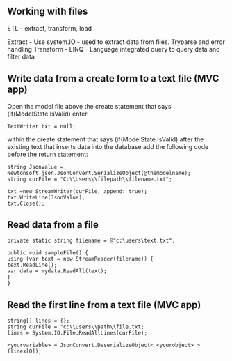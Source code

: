 Working with files
-----------------------
ETL - extract, transform, load

Extract - Use system.IO - used to extract data from files.  Tryparse and error handling
Transform - LINQ - Language integrated query to query data and filter data

Write data from a create form to a text file (MVC app)
-----------------------------------------------------
Open the model file 
above the create statement that says (if(ModelState.IsValid) enter

```
TextWriter txt = null;

```
within the create statement that says (if(ModelState.IsValid) after the existing text that inserts data into the database add the following code before the return statement:

```
string JsonValue = Newtonsoft.json.JsonConvert.SerializeObject(@themodelname);
string curFile = "C:\\Users\\filepath\\filename.txt";

txt =new StreamWriter(curFile, append: true);
txt.WriteLine(JsonValue);
txt.Close();
```

Read data from a file
------------------------------
```
private static string filename = @"c:\users\text.txt";

public void sampleFile() {
using (var text = new StreamReader(filename)) {
text.ReadLine();
var data = mydata.ReadAll(text);
}
}
```

Read the first line from a text file (MVC app)
---------------------------------------------

```
string[] lines = {};
string curFile = "c:\\Users\\path\\file.txt;
lines = System.IO.File.ReadAllLines(curFile);

<yourvariable> = JsonConvert.DeserializeObject< <yourobject> > (lines[0]);
```
